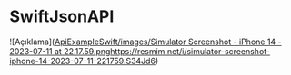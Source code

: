 # SwiftJsonAPI
![Açıklama]([ApiExampleSwift/images/Simulator Screenshot - iPhone 14 - 2023-07-11 at 22.17.59.png](https://resmim.net/i/simulator-screenshot-iphone-14-2023-07-11-221759.S34Jd6)https://resmim.net/i/simulator-screenshot-iphone-14-2023-07-11-221759.S34Jd6)
